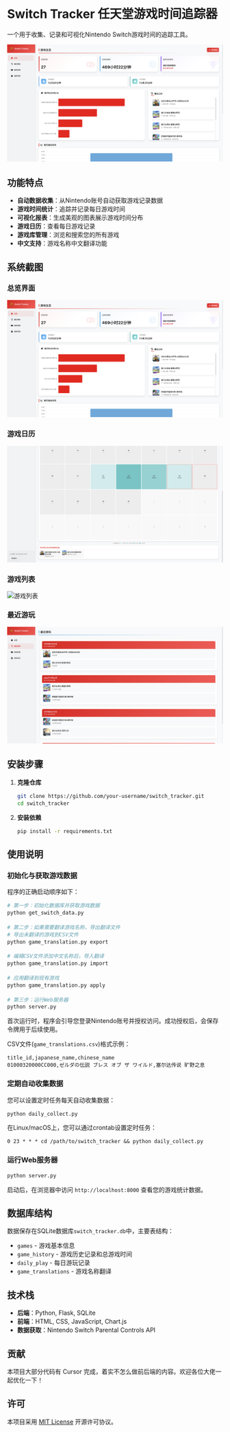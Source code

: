 # Switch Tracker 任天堂游戏时间追踪器

一个用于收集、记录和可视化Nintendo Switch游戏时间的追踪工具。

![主界面](pic/main.png)

## 功能特点

- **自动数据收集**：从Nintendo账号自动获取游戏记录数据
- **游戏时间统计**：追踪并记录每日游戏时间
- **可视化报表**：生成美观的图表展示游戏时间分布
- **游戏日历**：查看每日游戏记录
- **游戏库管理**：浏览和搜索您的所有游戏
- **中文支持**：游戏名称中文翻译功能

## 系统截图

### 总览界面
![总览界面](pic/main.png)

### 游戏日历
![游戏日历](pic/calender.png)

### 游戏列表
![游戏列表](pic/game_list.png)

### 最近游玩
![最近游玩](pic/recent.png)

## 安装步骤

1. **克隆仓库**
   ```bash
   git clone https://github.com/your-username/switch_tracker.git
   cd switch_tracker
   ```

2. **安装依赖**
   ```bash
   pip install -r requirements.txt
   ```

## 使用说明

### 初始化与获取游戏数据

程序的正确启动顺序如下：

```bash
# 第一步：初始化数据库并获取游戏数据
python get_switch_data.py

# 第二步：如果需要翻译游戏名称，导出翻译文件
# 导出未翻译的游戏到CSV文件
python game_translation.py export

# 编辑CSV文件添加中文名称后，导入翻译
python game_translation.py import

# 应用翻译到现有游戏
python game_translation.py apply

# 第三步：运行Web服务器
python server.py
```

首次运行时，程序会引导您登录Nintendo账号并授权访问。成功授权后，会保存令牌用于后续使用。

CSV文件(`game_translations.csv`)格式示例：

```
title_id,japanese_name,chinese_name
01000320000CC000,ゼルダの伝説 ブレス オブ ザ ワイルド,塞尔达传说 旷野之息
```

### 定期自动收集数据

您可以设置定时任务每天自动收集数据：

```bash
python daily_collect.py
```

在Linux/macOS上，您可以通过crontab设置定时任务：
```
0 23 * * * cd /path/to/switch_tracker && python daily_collect.py
```

### 运行Web服务器

```bash
python server.py
```

启动后，在浏览器中访问 `http://localhost:8000` 查看您的游戏统计数据。

## 数据库结构

数据保存在SQLite数据库`switch_tracker.db`中，主要表结构：

- `games` - 游戏基本信息
- `game_history` - 游戏历史记录和总游戏时间
- `daily_play` - 每日游玩记录
- `game_translations` - 游戏名称翻译

## 技术栈

- **后端**：Python, Flask, SQLite
- **前端**：HTML, CSS, JavaScript, Chart.js
- **数据获取**：Nintendo Switch Parental Controls API

## 贡献

本项目大部分代码有 Cursor 完成，着实不怎么做前后端的内容。欢迎各位大佬一起优化一下！

## 许可

本项目采用 [MIT License](LICENSE) 开源许可协议。 